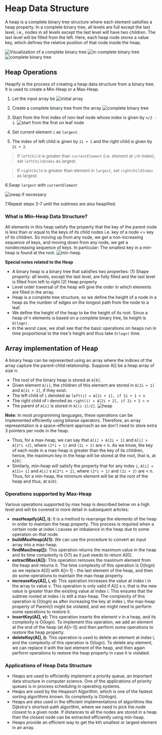 # Heap Data Structure

A heap is a complete binary tree structure where each element satisfies a heap property. In a complete binary tree, all levels are full except the last level, i.e., nodes in all levels except the last level will have two children. The last level will be filled from the left. Here, each heap node stores a value key, which defines the relative position of that node inside the heap.

![Visualization of a complete binary tree](https://cdn-images-1.medium.com/max/800/1*QbdneL2uGPrA-yrMdJnlxw.jpeg)
![in-complete binary tree](https://cdn-images-1.medium.com/max/800/1*XkdUn_2TryLes3oWsTQxEg.jpeg)
![complete binary tree](https://cdn-images-1.medium.com/max/800/1*k7Ztt6Zfhv6-onJnc70InA.jpeg)

## Heap Operations
Heapify is the process of creating a heap data structure from a binary tree. It is used to create a Min-Heap or a Max-Heap.

1. Let the input array be
![initial array](https://cdn.programiz.com/cdn/farfuture/u7XieTY7hkqyS4EPPVoQdv_dz8yie8Kt23yrk2T0tI4/mtime:1582112622/sites/tutorial2program/files/array_1.png)

2. Create a complete binary tree from the array
![complete binary tree](https://cdn.programiz.com/cdn/farfuture/lnR3gOMRgb2thamLGxVMsWt91B0Wl7ffnwmoznqFr-U/mtime:1582112622/sites/tutorial2program/files/completebt-1_0.png)

3. Start from the first index of non-leaf node whose index is given by `n/2 - 1`.
![start from the first on leaf node](https://cdn.programiz.com/cdn/farfuture/Yu605X8Aw6w-sPRAT8jcauJYO14Tz5_INL8804qwrMc/mtime:1582112622/sites/tutorial2program/files/start_1.png)

4. Set current element `i` as `largest`.
5. The index of left child is given by `2i + 1` and the right child is given by `2i + 2`.

> If `leftChild` is greater than `currentElement` (i.e. element at `ith` index), set `leftChildIndex` as largest.

> If `rightChild` is greater than element in `largest`, set `rightChildIndex` as largest.

6.Swap `largest` with `currentElement`

![swap if necessary](https://cdn.programiz.com/cdn/farfuture/rne2vKIuPdxESHiHCx9QkOJptBH4erly6Rz16BESGcs/mtime:1582112622/sites/tutorial2program/files/swap_1.png)

7.Repeat steps 3-7 until the subtrees are also heapified.

### What is Min-Heap Data Structure?
All elements in this heap satisfy the property that the key of the parent node
is less than or equal to the keys of its child nodes i.e. key of a node <= key of
its children. So moving up from any node, we get a non-increasing sequence
of keys, and moving down from any node, we get a nondecreasing sequence
of keys. In particular: The smallest key in a min-heap is found at the root.
![min-heap](https://cdn-images-1.medium.com/max/800/1*uQoWwdyqmTEaXMbAl1Au4A.jpeg)

**Special notes related to the Heap**
 - A binary heap is a binary tree that satisfies two properties: (1) Shape
  property: all levels, except the last level, are fully filled and the last level is filled from left to right (2) Heap property
 - Level order traversal of the heap will give the order in which elements are
  filled in the array.
 - Heap is a complete tree structure, so we define the height of a node in a
  heap as the number of edges on the longest path from the node to a leaf.
 - We define the height of the heap to be the height of its root. Since a heap
  of n elements is based on a complete binary tree, its height is `O(logn)`.
 - In the worst case, we shall see that the basic operations on heaps run in
  time proportional to the tree's height and thus take `O(logn)` time.
  
## Array implementation of Heap
A binary heap can be represented using an array where the indices of the
array capture the parent-child relationship. Suppose A[] be a heap array of
size n:

- The root of the binary heap is stored at `A[0]`.
- Given element `A[i]`, the children of this element are stored in `A[2i + 1]` and    `A[2i + 2]`, if they exist.
- The left child of `i` denoted as `left(i) = A[2i + 1], if 2i + 1 < n`
- The right child of i denoted as `right(i) = A[2i + 2], if 2i + 2 < n`
- The parent of `A[i]` is stored in `A[(i-1)/2]`.
![heap](https://cdn-images-1.medium.com/max/800/1*L88nj9WDtPUXwNnHaM7J5A.jpeg)

**Note:** In most programming languages, these operations can be implemented
efficiently using bitwise operators. Therefore, an array representation is a
space-efficient approach as we don't need to store extra 3 pointers per node
in the heap.

- Thus, for a max-heap, we can say that `A[i] > A[2i + 1]` and `A[i] > A[2*i +2]`, where `(2*i + 1)` and `(2i + 2)` are < n. As we know, the key of each node
in a max-heap is greater than the key of its children, hence, the maximum
key in the heap will be stored at the root, that is, at `A[0]`.
- Similarly, min-heap will satisfy the property that for any index `i`, `A[i] < A[2i+ 1]` and `A[i]` s `A[2*i + 2]`, where `(2*i + 1)` and `(2i + 2)` are < n. Thus, for a min-heap, the minimum element will be at the root of the heap and thus,
at `A[0]`.

### Operations supported by Max-Heap
Various operations supported by max heap is described below on a high level
and will be covered in more detail in subsequent articles:

- **maxHeapify(A[], i):** It is a method to rearrange the elements of the heap
  in order to maintain the heap property. This process is required when a
  certain node at index i causes an imbalance in the heap due to some
  operation on that node.
- **buildMaxHeap(A[1):** We can use the procedure to convert an input array
  into a max-heap.
- **findMax(heap[]):** This operation returns the maximum value in the heap
  and its time complexity is O(1) as it just needs to return A[0].
- **extractMax(A[]):** This operation removes the maximum element from the
  heap and returns it. The time complexity of this operation is O(logn) as we
  replace A[0] with A[n-1] - the last element of the heap, and then do
  some operations to maintain the max-heap property.
- **increaseKey(A[], i, v):** This operation increases the value at index i in    the array to value v. This operation is only valid if A[i] s v, that is the new
value is greater than the existing value at index i. This ensures that the
subtree rooted at index i is still a max-heap. The complexity of this
operation is O(logn) as after increasing the key at index i, the max-heap
property of Parent(i) might be violated, and we might need to perform
some operations to restore it.
- **insertKey(A[], v):** This operation inserts the element v in a heap, and its
complexity is O(logn). To implement this operation, we add an element at
the end of the heap (at A[n-1]) and then perform some operations to
restore the heap property.
- **deleteKey(A[], i):** This operation is used to delete an element at index i,
and the complexity of this operation is O(logn). To delete any element, we
can replace it with the last element of the heap, and then again perform
operations to restore the heap property in case it is violated.

### Applications of Heap Data Structure
- Heaps are used to efficiently implement a priority queue, an important
  data structure in computer science. One of the applications of priority
  queues is in process scheduling in operating systems.
- Heaps are used by the Heapsort Algorithm, which is one of the fastest
  sorting algorithms known. Its complexity is O(nlogn).
- Heaps are also used in the efficient implementations of algorithms like
   Dijkstra's shortest-path algorithm, where we need to pick the node closest
  to a given node. If distances to all the nodes are stored in a heap then the
  closest node can be extracted efficiently using min-heap.
- Heaps provide an efficient way to get the kth smallest or largest element
  in an array.